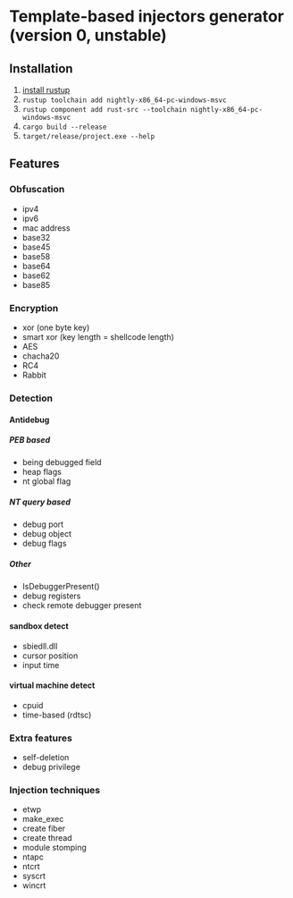 # Template-based injectors generator (version 0, unstable)
## Installation
1. [install rustup](https://www.rust-lang.org/tools/install)
2. `rustup toolchain add nightly-x86_64-pc-windows-msvc`
3. `rustup component add rust-src --toolchain nightly-x86_64-pc-windows-msvc`
4. `cargo build --release`
5. `target/release/project.exe --help`
## Features
### Obfuscation
- ipv4
- ipv6
- mac address
- base32
- base45
- base58
- base64
- base62
- base85
### Encryption
- xor (one byte key)
- smart xor (key length = shellcode length)
- AES
- chacha20
- RC4
- Rabbit
### Detection
#### Antidebug
##### PEB based
- being debugged field
- heap flags
- nt global flag
##### NT query based
- debug port
- debug object
- debug flags
##### Other
- IsDebuggerPresent()
- debug registers
- check remote debugger present
#### sandbox detect
- sbiedll.dll
- cursor position
- input time
#### virtual machine detect
- cpuid
- time-based (rdtsc)
### Extra features
- self-deletion
- debug privilege
### Injection techniques
- etwp
- make_exec
- create fiber
- create thread
- module stomping
- ntapc
- ntcrt
- syscrt
- wincrt
